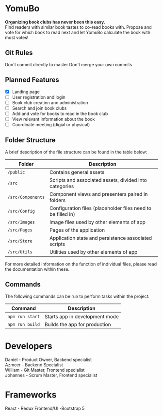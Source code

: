 # YomuBo

**Organizing book clubs has never been this easy.**  
Find readers with similar book tastes to co-read books with. Propose and vote for which book to read next and let YomuBo calculate the book with most votes!

## Git Rules
Don't commit directly to master
Don't merge your own commits

## Planned Features

- [x] Landing page
- [ ] User registration and login
- [ ] Book club creation and administration
- [ ] Search and join book clubs
- [ ] Add and vote for books to read in the book club
- [ ] View relevant information about the book
- [ ] Coordinate meeting (digial or physical)

## Folder Structure

A brief description of the file structure can be found in the table below:

| Folder            | Description                                                          |
|-------------------|----------------------------------------------------------------------|
| `/public`         | Contains general assets                                              |
| `/src`            | Scripts and associated assets, divided into categories               |
| `/src/Components` | Component views and presenters paired in folders                     |
| `/src/Config`     | Configuration files (placeholder files need to be filled in)         |
| `/src/Images`     | Image files used by other elements of app                            |
| `/src/Pages`      | Pages of the application                                             |
| `/src/Store`      | Application state and persistence associated scripts                 |
| `/src/Utils`      | Utilities used by other elements of app                              |

For more detailed information on the function of individual files, please read the documentation within these.

## Commands

The following commands can be run to perform tasks within the project:

| Command         | Description                    |
| --------------- | ------------------------------ |
| `npm run start` | Starts app in development mode |
| `npm run build` | Builds the app for production  |


# Developers  
Daniel - Product Owner, Backend specialist  
Azmeer - Backend Specialist  
William - Git Master, Frontend specialist  
Johannes - Scrum Master, Frontend specialist  

# Frameworks
React - Redux
Frontend/UI -Bootstrap 5
